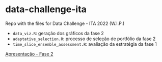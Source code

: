 # data-challenge-ita
Repo with the files for Data Challenge - ITA 2022 (W.I.P.)

- `data_viz.R`: geração dos gráficos da fase 2
- `adaptative_selection.R`: processo de seleção de portfólio da fase 2
- `time_slice_ensemble_assessment.R`: avaliação da estratégia da fase 1

[Apresentação - Fase 2](https://docs.google.com/presentation/d/1BfJkaCp-XmVXlagzSbVr7FP7GMeU2pRz/edit#slide=id.p1)
